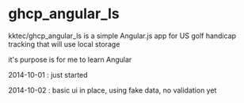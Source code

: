 ghcp_angular_ls
===============

kktec/ghcp_angular_ls is a simple Angular.js app for US golf handicap tracking that will use local storage

it's purpose is for me to learn Angular

2014-10-01 : just started

2014-10-02 : basic ui in place, using fake data, no validation yet
 


